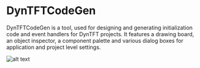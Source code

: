 # DynTFTCodeGen
DynTFTCodeGen is a tool, used for designing and generating initialization code and event handlers for DynTFT projects. It features a drawing board, an object inspector, a component palette and various dialog boxes for application and project level settings.

![alt text](https://github.com/VCC02/DynTFTCodeGen/blob/master/mainform.png?raw=true)
